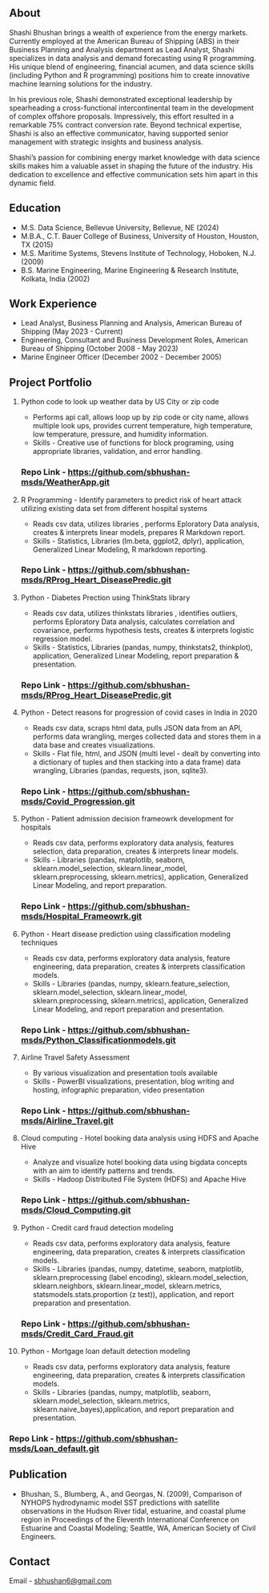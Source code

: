 ## About
Shashi Bhushan brings a wealth of experience from the energy markets. Currently employed at the American Bureau of Shipping (ABS) in their Business Planning and Analysis department as Lead Analyst, Shashi specializes in data analysis and demand forecasting using R programming. His unique blend of engineering, financial acumen, and data science skills (including Python and R programming) positions him to create innovative machine learning solutions for the industry.

In his previous role, Shashi demonstrated exceptional leadership by spearheading a cross-functional intercontinental team in the development of complex offshore proposals. Impressively, this effort resulted in a remarkable 75% contract conversion rate. Beyond technical expertise, Shashi is also an effective communicator, having supported senior management with strategic insights and business analysis.

Shashi’s passion for combining energy market knowledge with data science skills makes him a valuable asset in shaping the future of the industry. His dedication to excellence and effective communication sets him apart in this dynamic field.

## Education
- M.S. Data Science, Bellevue University, Bellevue, NE (2024)
- M.B.A., C.T. Bauer College of Business, University of Houston, Houston, TX (2015)
- M.S. Maritime Systems, Stevens Institute of Technology, Hoboken, N.J. (2009)
- B.S. Marine Engineering, Marine Engineering & Research Institute, Kolkata, India (2002)

## Work Experience
- Lead Analyst, Business Planning and Analysis, American Bureau of Shipping (May 2023 - Current)
- Engineering, Consultant and Business Development Roles, American Bureau of Shipping (October 2008 - May 2023)
- Marine Engineer Officer (December 2002 - December 2005)

## Project Portfolio
1. Python code to look up weather data by US City or zip code
   - Performs api call, allows loop up by zip code or city name, allows multiple look ups, provides current temperature, high temperature, low temperature, pressure, and humidity information.
   - Skills - Creative use of functions for block programing, using appropriate libraries, validation, and error handling.

   ### Repo Link - https://github.com/sbhushan-msds/WeatherApp.git
   
2. R Programming -  Identify parameters to predict risk of heart attack utilizing existing data  set from different hospital systems
   - Reads csv data, utilizes libraries , performs Eploratory Data analysis, creates & interprets linear models, prepares R Markdown report.
   - Skills - Statistics, Libraries (lm.beta, ggplot2, dplyr), application, Generalized Linear Modeling, R markdown reporting.

   ### Repo Link - https://github.com/sbhushan-msds/RProg_Heart_DiseasePredic.git

3. Python - Diabetes Prection using ThinkStats library
   - Reads csv data, utilizes thinkstats libraries , identifies outliers, performs Eploratory Data analysis, calculates correlation and covariance, performs hypothesis tests, creates & interprets logistic 
     regression model.
   - Skills - Statistics, Libraries (pandas, numpy, thinkstats2, thinkplot), application, Generalized Linear Modeling, report preparation & presentation.

   ### Repo Link - https://github.com/sbhushan-msds/RProg_Heart_DiseasePredic.git

4. Python - Detect reasons for progression of covid cases in India in 2020
   - Reads csv data, scraps html data, pulls JSON data from an API, performs data wrangling, merges collected data and stores them in a data base and creates visualizations.
   - Skills - Flat file, html, and JSON (multi level -  dealt by converting into a dictionary of tuples and then stacking into a data frame) data wrangling,  Libraries (pandas, requests, json, sqlite3).

   ### Repo Link - https://github.com/sbhushan-msds/Covid_Progression.git

5. Python - Patient admission decision frameowrk development for hospitals
   - Reads csv data, performs exploratory data analysis, features selection, data preparation, creates & interprets linear models.
   - Skills - Libraries (pandas, matplotlib, seaborn, sklearn.model_selection, sklearn.linear_model, sklearn.preprocessing, sklearn.metrics), application, Generalized Linear Modeling, and report preparation.
  
   ### Repo Link - https://github.com/sbhushan-msds/Hospital_Frameowrk.git

6. Python - Heart disease prediction using classification modeling techniques
   - Reads csv data, performs exploratory data analysis, feature engineering, data preparation, creates & interprets classification models.
   - Skills - Libraries (pandas, numpy, sklearn.feature_selection, sklearn.model_selection, sklearn.linear_model, sklearn.preprocessing, sklearn.metrics), application, Generalized Linear Modeling, and report 
     preparation and presentation.

   ### Repo Link - https://github.com/sbhushan-msds/Python_Classificationmodels.git

7. Airline Travel Safety Assessment
   - By various visualization and presentation tools available
   - Skills - PowerBI visualizations, presentation,  blog writing and hosting, infographic preparation, video presentation
  
   ### Repo Link - https://github.com/sbhushan-msds/Airline_Travel.git
     
8. Cloud computing -  Hotel booking data analysis using HDFS and Apache Hive
   -  Analyze and visualize hotel booking data using bigdata concepts with an aim to identify patterns and trends.
   -  Skills - Hadoop Distributed File System (HDFS) and Apache Hive

   ### Repo Link - https://github.com/sbhushan-msds/Cloud_Computing.git

9. Python - Credit card fraud detection modeling
   - Reads csv data, performs exploratory data analysis, feature engineering, data preparation, creates & interprets classification models.
   - Skills - Libraries (pandas, numpy, datetime, seaborn, matplotlib, sklearn.preprocessing (label encoding), sklearn.model_selection, sklearn.neighbors, sklearn.linear_model, sklearn.metrics, 
     statsmodels.stats.proportion (z test)), application, and report preparation and presentation.

   ### Repo Link - https://github.com/sbhushan-msds/Credit_Card_Fraud.git
     
10. Python - Mortgage loan default detection modeling
      - Reads csv data, performs exploratory data analysis, feature engineering, data preparation, creates & interprets classification models.
      - Skills - Libraries (pandas, numpy, matplotlib, seaborn, sklearn.model_selection, sklearn.metrics, sklearn.naive_bayes),application, and report preparation and presentation.

   ### Repo Link - https://github.com/sbhushan-msds/Loan_default.git  

   ## Publication
   - Bhushan, S., Blumberg, A., and Georgas, N. (2009), Comparison of NYHOPS hydrodynamic model SST predictions with satellite observations in the Hudson River tidal, estuarine, and coastal plume region in Proceedings of the Eleventh International Conference on 
   Estuarine and Coastal Modeling; Seattle, WA, American Society of Civil Engineers.
     
## Contact
Email - sbhushan6@gmail.com


  
   

